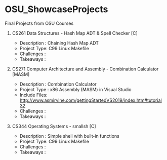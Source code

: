 # OSU_ShowcaseProjects
Final Projects from OSU Courses

1) CS261 Data Structures - Hash Map ADT & Spell Checker [C]
    - Description : Chaining Hash Map ADT
    - Project Type: C99 Linux Makefile
    - Challenges  :
    - Takeaways   :
    
2) CS271 Computer Architecture and Assembly - Combination Calculator [MASM]
    - Description  : Combination Calculator
    - Project Type : x86 Assembly (MASM) in Visual Studio
    - Include Files: http://www.asmirvine.com/gettingStartedVS2019/index.htm#tutorial32
    - Challenges   :
    - Takeaways    :


3) CS344 Operating Systems - smallsh [C]
    - Description : Simple shell with built-in functions
    - Project Type: C99 Linux Makefile
    - Challenges  :
    - Takeaways   :
